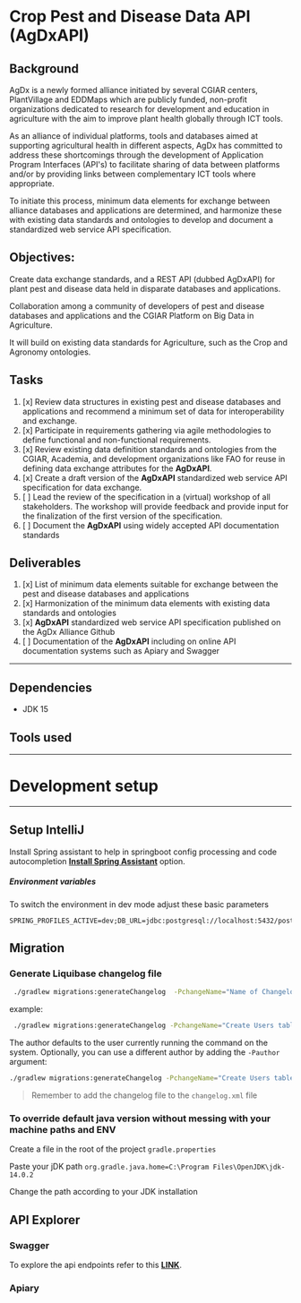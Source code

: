 # Crop Pest and Disease Data API (AgDxAPI)

## Background

AgDx is a newly formed alliance initiated by several CGIAR centers, PlantVillage and EDDMaps which are publicly funded, non-profit organizations
dedicated to research for development and education in agriculture with the aim to improve plant health globally through ICT tools.

As an alliance of individual platforms, tools and databases aimed at supporting agricultural health in different aspects, AgDx has committed to
address these shortcomings through the development of Application Program Interfaces (API&#39;s) to facilitate sharing of data between platforms
and/or by providing links between complementary ICT tools where appropriate.

To initiate this process, minimum data elements for exchange between alliance databases and applications are determined, and harmonize these with
existing data standards and ontologies to develop and document a standardized web service API specification.

## Objectives:

Create data exchange standards, and a REST API (dubbed AgDxAPI) for plant pest and disease data held in disparate databases and applications.

Collaboration among a community of developers of pest and disease databases and applications and the CGIAR Platform on Big Data in Agriculture.

It will build on existing data standards for Agriculture, such as the Crop and Agronomy ontologies.

## Tasks

1. [x] Review data structures in existing pest and disease databases and applications and recommend a minimum set of data for interoperability and
   exchange.
2. [x] Participate in requirements gathering via agile methodologies to define functional and non-functional requirements.
3. [x] Review existing data definition standards and ontologies from the CGIAR, Academia, and development organizations like FAO for reuse in defining
   data exchange attributes for the **AgDxAPI**.
4. [x] Create a draft version of the **AgDxAPI** standardized web service API specification for data exchange.
5. [ ] Lead the review of the specification in a (virtual) workshop of all stakeholders. The workshop will provide feedback and provide input for the
   finalization of the first version of the specification.
6. [ ] Document the **AgDxAPI** using widely accepted API documentation standards

## Deliverables

1. [x] List of minimum data elements suitable for exchange between the pest and disease databases and applications
2. [x] Harmonization of the minimum data elements with existing data standards and ontologies
3. [x] **AgDxAPI** standardized web service API specification published on the AgDx Alliance Github
4. [ ] Documentation of the **AgDxAPI** including on online API documentation systems such as Apiary and Swagger

---

## Dependencies

- JDK 15

## Tools used

---

# Development setup

---

## Setup IntelliJ

Install Spring assistant to help in springboot config processing and code autocompletion
[**Install Spring Assistant**](https://plugins.jetbrains.com/plugin/10229-spring-assistant/)
option.

##### Environment variables

To switch the environment in dev mode adjust these basic parameters

```
SPRING_PROFILES_ACTIVE=dev;DB_URL=jdbc:postgresql://localhost:5432/postgres;DB_USER=user;DB_PASS=pass
``` 

## Migration

### Generate Liquibase changelog file

```bash
 ./gradlew migrations:generateChangelog  -PchangeName="Name of Changelog"
```

example:

```bash
 ./gradlew migrations:generateChangelog -PchangeName="Create Users table"
```

The author defaults to the user currently running the command on the system. Optionally, you can use a different author by adding the `-Pauthor`
argument:

```bash
./gradlew migrations:generateChangelog -PchangeName="Create Users table" -Pauthor="The Stig"
```

> Remember to add the changelog file to the `changelog.xml` file

### To override default java version without messing with your machine paths and ENV

Create a file in the root of the project `gradle.properties`

Paste your jDK path `org.gradle.java.home=C:\Program Files\OpenJDK\jdk-14.0.2`

Change the path according to your JDK installation

## API Explorer

### Swagger

To explore the api endpoints refer to this [**LINK**](https://app.swaggerhub.com/apis/masgeek/agdxapi).

### Apiary
